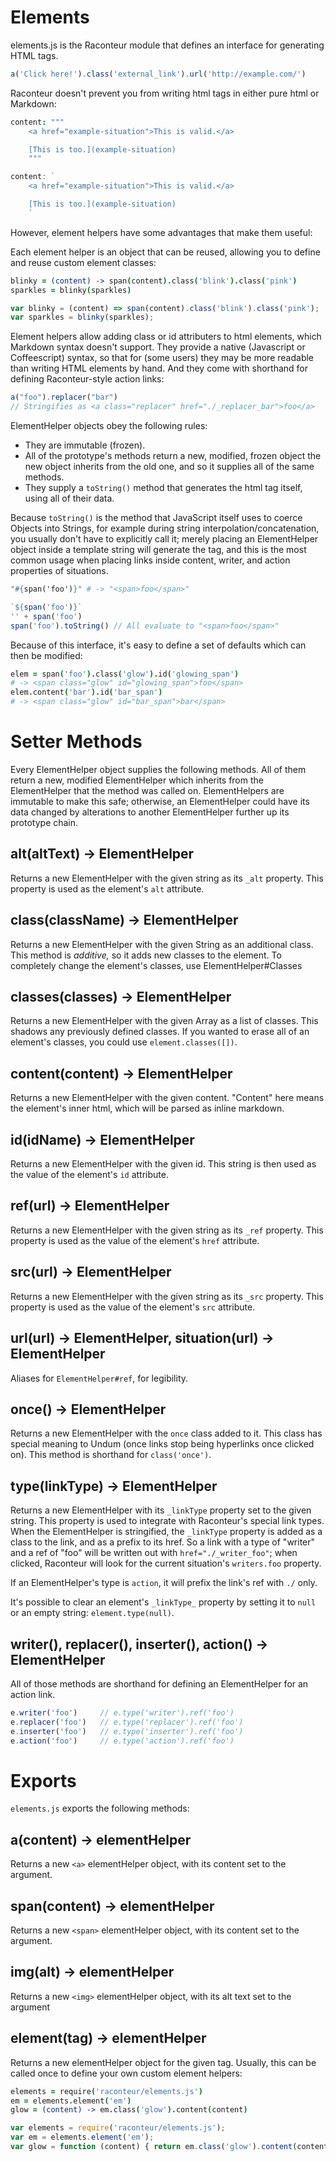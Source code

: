 # Elements

elements.js is the Raconteur module that defines an interface for generating HTML tags.

```javascript
a('Click here!').class('external_link').url('http://example.com/')
```

Raconteur doesn't prevent you from writing html tags in either pure html or Markdown:

```coffeescript
content: """
    <a href="example-situation">This is valid.</a>

    [This is too.](example-situation)
    """
```
```javascript
content: `
    <a href="example-situation">This is valid.</a>

    [This is too.](example-situation)
    `
```

However, element helpers have some advantages that make them useful:

Each element helper is an object that can be reused, allowing you to define and reuse custom element classes:

```coffeescript
blinky = (content) -> span(content).class('blink').class('pink')
sparkles = blinky(sparkles)
```
```javascript
var blinky = (content) => span(content).class('blink').class('pink');
var sparkles = blinky(sparkles);
```

Element helpers allow adding class or id attributers to html elements, which Markdown syntax doesn't support. They provide a native (Javascript or Coffeescript) syntax, so that for (some users) they may be more readable than writing HTML elements by hand. And they come with shorthand for defining Raconteur-style action links:

```javascript
a("foo").replacer("bar")
// Stringifies as <a class="replacer" href="./_replacer_bar">foo</a>
```

ElementHelper objects obey the following rules:

- They are immutable (frozen).
- All of the prototype's methods return a new, modified, frozen object the new object inherits from the old one, and so it supplies all of the same methods.
- They supply a `toString()` method that generates the html tag itself, using all of their data.

Because `toString()` is the method that JavaScript itself uses to coerce Objects into Strings, for example during string interpolation/concatenation, you usually don't have to explicitly call it; merely placing an ElementHelper object inside a template string will generate the tag, and this is the most common usage when placing links inside content, writer, and action properties of situations.

```coffeescript
"#{span('foo')}" # -> "<span>foo</span>"
```
```javascript
`${span('foo')}`
'' + span('foo')
span('foo').toString() // All evaluate to "<span>foo</span>"
```

Because of this interface, it's easy to define a set of defaults which can then be modified:

```coffeescript
elem = span('foo').class('glow').id('glowing_span')
# -> <span class="glow" id="glowing_span">foo</span>
elem.content('bar').id('bar_span')
# -> <span class="glow" id="bar_span">bar</span>
```

# Setter Methods

Every ElementHelper object supplies the following methods. All of them return a new, modified ElementHelper which inherits from the ElementHelper that the method was called on. ElementHelpers are immutable to make this safe; otherwise, an ElementHelper could have its data changed by alterations to another ElementHelper further up its prototype chain.

## alt(altText) -> ElementHelper

Returns a new ElementHelper with the given string as its `_alt` property. This property is used as the element's `alt` attribute.

## class(className) -> ElementHelper

Returns a new ElementHelper with the given String as an additional class. This method is *additive,* so it adds new classes to the element. To completely change the element's classes, use ElementHelper#Classes

## classes(classes) -> ElementHelper

Returns a new ElementHelper with the given Array as a list of classes. This shadows any previously defined classes. If you wanted to erase all of an element's classes, you could use `element.classes([])`.

## content(content) -> ElementHelper

Returns a new ElementHelper with the given content. "Content" here means the element's inner html, which will be parsed as inline markdown.

## id(idName) -> ElementHelper

Returns a new ElementHelper with the given id. This string is then used as the value of the element's `id` attribute.

## ref(url) -> ElementHelper

Returns a new ElementHelper with the given string as its `_ref` property. This property is used as the value of the element's `href` attribute.

## src(url) -> ElementHelper

Returns a new ElementHelper with the given string as its `_src` property. This property is used as the value of the element's `src` attribute.

## url(url) -> ElementHelper, situation(url) -> ElementHelper

Aliases for `ElementHelper#ref`, for legibility.

## once() -> ElementHelper

Returns a new ElementHelper with the `once` class added to it. This class has special meaning to Undum (once links stop being hyperlinks once clicked on). This method is shorthand for `class('once')`.

## type(linkType) -> ElementHelper

Returns a new ElementHelper with its `_linkType` property set to the given string. This property is used to integrate with Raconteur's special link types. When the ElementHelper is stringified, the `_linkType` property is added as a class to the link, and as a prefix to its href. So a link with a type of "writer" and a ref of "foo" will be written out with `href="./_writer_foo"`; when clicked, Raconteur will look for the current situation's `writers.foo` property.

If an ElementHelper's type is `action`, it will prefix the link's ref with `./` only.

It's possible to clear an element's `_linkType_` property by setting it to `null` or an empty string: `element.type(null)`.

## writer(), replacer(), inserter(), action() -> ElementHelper

All of those methods are shorthand for defining an ElementHelper for an action link.

```javascript
e.writer('foo')     // e.type('writer').ref('foo')
e.replacer('foo')   // e.type('replacer').ref('foo')
e.inserter('foo')   // e.type('inserter').ref('foo')
e.action('foo')     // e.type('action').ref('foo')
```

# Exports

`elements.js` exports the following methods:

## a(content) -> elementHelper

Returns a new `<a>` elementHelper object, with its content set to the argument.

## span(content) -> elementHelper

Returns a new `<span>` elementHelper object, with its content set to the argument.

## img(alt) -> elementHelper

Returns a new `<img>` elementHelper object, with its alt text set to the argument

## element(tag) -> elementHelper

Returns a new elementHelper object for the given tag. Usually, this can be called once to define your own custom element helpers:

```coffeescript
elements = require('raconteur/elements.js')
em = elements.element('em')
glow = (content) -> em.class('glow').content(content)
```

```javascript
var elements = require('raconteur/elements.js');
var em = elements.element('em');
var glow = function (content) { return em.class('glow').content(content); };
```
